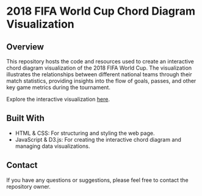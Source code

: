 # 2018 FIFA World Cup Chord Diagram Visualization

## Overview

This repository hosts the code and resources used to create an interactive chord diagram visualization of the 2018 FIFA World Cup. The visualization illustrates the relationships between different national teams through their match statistics, providing insights into the flow of goals, passes, and other key game metrics during the tournament.

Explore the interactive visualization [here](https://asahahaha.github.io/2018FIFAInChordDiagram/).

## Built With

- HTML & CSS: For structuring and styling the web page.
- JavaScript & D3.js: For creating the interactive chord diagram and managing data visualizations.

## Contact

If you have any questions or suggestions, please feel free to contact the repository owner.
